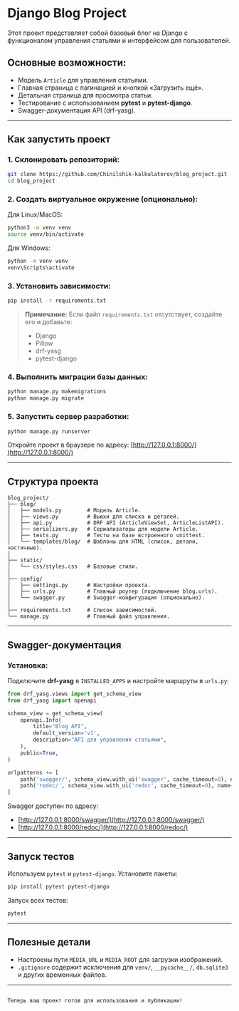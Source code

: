 
# Django Blog Project

Этот проект представляет собой базовый блог на Django с функционалом управления статьями и интерфейсом для пользователей.

## Основные возможности:
- Модель `Article` для управления статьями.
- Главная страница с пагинацией и кнопкой «Загрузить ещё».
- Детальная страница для просмотра статьи.
- Тестирование с использованием **pytest** и **pytest-django**.
- Swagger-документация API (drf-yasg).

---

## Как запустить проект

### 1. Склонировать репозиторий:
```bash
git clone https://github.com/Chinilshik-kalkulatorov/blog_project.git
cd blog_project
```

### 2. Создать виртуальное окружение (опционально):
Для Linux/MacOS:
```bash
python3 -m venv venv
source venv/bin/activate
```
Для Windows:
```bash
python -m venv venv
venv\Scripts\activate
```

### 3. Установить зависимости:
```bash
pip install -r requirements.txt
```
> **Примечание:** Если файл `requirements.txt` отсутствует, создайте его и добавьте:
> - Django
> - Pillow
> - drf-yasg
> - pytest-django

### 4. Выполнить миграции базы данных:
```bash
python manage.py makemigrations
python manage.py migrate
```

### 5. Запустить сервер разработки:
```bash
python manage.py runserver
```
Откройте проект в браузере по адресу: [http://127.0.0.1:8000/](http://127.0.0.1:8000/)

---

## Структура проекта

```
blog_project/
├── blog/
│   ├── models.py        # Модель Article.
│   ├── views.py         # Вьюхи для списка и деталей.
│   ├── api.py           # DRF API (ArticleViewSet, ArticleListAPI).
│   ├── serializers.py   # Сериализаторы для модели Article.
│   ├── tests.py         # Тесты на базе встроенного unittest.
│   └── templates/blog/  # Шаблоны для HTML (список, детали, частичные).
│
├── static/
│   └── css/styles.css   # Базовые стили.
│
├── config/
│   ├── settings.py      # Настройки проекта.
│   ├── urls.py          # Главный роутер (подключение blog.urls).
│   └── swagger.py       # Swagger-конфигурация (опционально).
│
├── requirements.txt     # Список зависимостей.
└── manage.py            # Главный файл управления.
```

---

## Swagger-документация

### Установка:
Подключите **drf-yasg** в `INSTALLED_APPS` и настройте маршруты в `urls.py`:
```python
from drf_yasg.views import get_schema_view
from drf_yasg import openapi

schema_view = get_schema_view(
    openapi.Info(
        title="Blog API",
        default_version='v1',
        description="API для управления статьями",
    ),
    public=True,
)

urlpatterns += [
    path('swagger/', schema_view.with_ui('swagger', cache_timeout=0), name='schema-swagger-ui'),
    path('redoc/', schema_view.with_ui('redoc', cache_timeout=0), name='schema-redoc'),
]
```

Swagger доступен по адресу:
- [http://127.0.0.1:8000/swagger/](http://127.0.0.1:8000/swagger/)
- [http://127.0.0.1:8000/redoc/](http://127.0.0.1:8000/redoc/)

---

## Запуск тестов

Используем `pytest` и `pytest-django`. Установите пакеты:
```bash
pip install pytest pytest-django
```

Запуск всех тестов:
```bash
pytest
```

---

## Полезные детали

- Настроены пути `MEDIA_URL` и `MEDIA_ROOT` для загрузки изображений.
- `.gitignore` содержит исключения для `venv/`, `__pycache__/`, `db.sqlite3` и других временных файлов.

---
```

Теперь ваш проект готов для использования и публикации!
